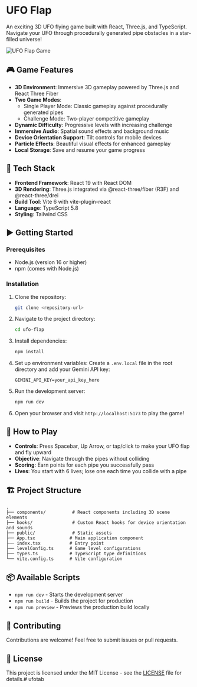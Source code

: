 # UFO Flap

An exciting 3D UFO flying game built with React, Three.js, and TypeScript. Navigate your UFO through procedurally generated pipe obstacles in a star-filled universe!

![UFO Flap Game](https://github.com/user-attachments/assets/0aa67016-6eaf-458a-adb2-6e31a0763ed6)

## 🎮 Game Features

- **3D Environment**: Immersive 3D gameplay powered by Three.js and React Three Fiber
- **Two Game Modes**: 
  - Single Player Mode: Classic gameplay against procedurally generated pipes
  - Challenge Mode: Two-player competitive gameplay
- **Dynamic Difficulty**: Progressive levels with increasing challenge
- **Immersive Audio**: Spatial sound effects and background music
- **Device Orientation Support**: Tilt controls for mobile devices
- **Particle Effects**: Beautiful visual effects for enhanced gameplay
- **Local Storage**: Save and resume your game progress

## 🚀 Tech Stack

- **Frontend Framework**: React 19 with React DOM
- **3D Rendering**: Three.js integrated via @react-three/fiber (R3F) and @react-three/drei
- **Build Tool**: Vite 6 with vite-plugin-react
- **Language**: TypeScript 5.8
- **Styling**: Tailwind CSS

## ▶️ Getting Started

### Prerequisites

- Node.js (version 16 or higher)
- npm (comes with Node.js)

### Installation

1. Clone the repository:
   ```bash
   git clone <repository-url>
   ```

2. Navigate to the project directory:
   ```bash
   cd ufo-flap
   ```

3. Install dependencies:
   ```bash
   npm install
   ```

4. Set up environment variables:
   Create a `.env.local` file in the root directory and add your Gemini API key:
   ```
   GEMINI_API_KEY=your_api_key_here
   ```

5. Run the development server:
   ```bash
   npm run dev
   ```

6. Open your browser and visit `http://localhost:5173` to play the game!

## 🎯 How to Play

- **Controls**: Press Spacebar, Up Arrow, or tap/click to make your UFO flap and fly upward
- **Objective**: Navigate through the pipes without colliding
- **Scoring**: Earn points for each pipe you successfully pass
- **Lives**: You start with 6 lives; lose one each time you collide with a pipe

## 🏗️ Project Structure

```
.
├── components/          # React components including 3D scene elements
├── hooks/               # Custom React hooks for device orientation and sounds
├── public/              # Static assets
├── App.tsx             # Main application component
├── index.tsx           # Entry point
├── levelConfig.ts      # Game level configurations
├── types.ts            # TypeScript type definitions
└── vite.config.ts      # Vite configuration
```

## 📦 Available Scripts

- `npm run dev` - Starts the development server
- `npm run build` - Builds the project for production
- `npm run preview` - Previews the production build locally

## 🤝 Contributing

Contributions are welcome! Feel free to submit issues or pull requests.

## 📄 License

This project is licensed under the MIT License - see the [LICENSE](LICENSE) file for details.#   u f o t a b  
 
